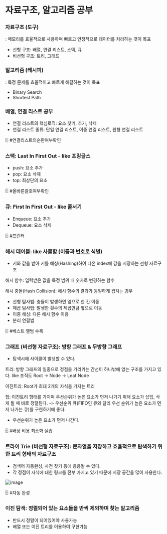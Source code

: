 # 자료구조, 알고리즘 공부

### 자료구조 (도구)

: 메모리를 효율적으로 사용하며 빠르고 안정적으로 데이터를 처리하는 것이 목표

- 선형 구조: 배열, 연결 리스트, 스택, 큐
- 비선형 구조: 트리, 그래프

### 알고리즘 (레시피)

: 특정 문제를 효율적이고 빠르게 해결하는 것이 목표

- Binary Search
- Shortest Path

### 배열, 연결 리스트 공부

- 연결 리스트의 핵심로직: 요소 찾기, 추가, 삭제
- 연결 리스트 종류: 단일 연결 리스트, 이중 연결 리스트, 원형 연결 리스트

🗄 #연결리스트의순환여부확인

### 스택: Last In First Out - like 프링글스

- push: 요소 추가
- pop: 요소 삭제
- top: 최상단의 요소

🗄 #올바른괄호여부확인

### 큐: First In First Out - like 줄서기

- Enqueue: 요소 추가
- Dequeue: 요소 삭제

🗄 #프린터

### 해시 테이블: like 사물함 (이름과 번호로 식별)

- 키와 값을 받아 키를 해싱(Hashing)하여 나온 index에 값을 저장하는 선형 자료구조

해시 함수: 입력받은 값을 특정 범위 내 숫자로 변경하는 함수

해시 충돌(Hash Collision): 해시 함수의 결과가 동일하게 겹치는 경우

- 선형 탐사법: 충돌이 발생하면 옆으로 한 칸 이동
- 제곱 탐사법: 발생한 횟수의 제곱만큼 옆으로 이동
- 이중 해싱: 다른 해시 함수 이용
- 분리 연결법

🗄 #베스트 앨범 수록

### 그래프 (비선형 자료구조): 방향 그래프 & 무방향 그래프

- 탐색시에 사이클이 발생할 수 있다.

트리: 방향 그래프의 일종으로 정점을 가리키는 간선이 하나밖에 없는 구조를 가지고 있다. like 조직도
Root -> Node -> Leaf Node

이진트리: Root가 최대 2개의 자식을 가지는 트리

힙: 이진트리 형태를 가지며 우선순위가 높은 요소가 먼저 나가기 위해 요소가 삽입, 삭제 될 때 바로 정렬된다. -> 우선순위 큐(FIFO인 큐와 달리 우선 순위가 높은 요소가 먼저 나가는 큐)를 구현하기에 좋다.

- 우선순위가 높은 요소가 먼저 나간다.

🗄 #배상 비용 최소화 실습

### 트라이 Trie (비선형 자료구조): 문자열을 저장하고 효율적으로 탐색하기 위한 트리 형태의 자료구조

- 검색어 자동완성, 사전 찾기 등에 응용될 수 있다.
- 각 정점이 자식에 대한 링크를 전부 가지고 있기 때문에 저장 공간을 많이 사용한다.

![image](https://github.com/hastella/Algorithms_DataStructure_Study/assets/66244752/0a0f1f40-1de6-4cf7-9aeb-ed7f779b32ee)

🗄 #자동 완성

### 이진 탐색: 정렬되어 있는 요소들을 반씩 제외하며 찾는 알고리즘

- 반드시 정렬이 되어있어야 사용가능
- 배열 또는 이진 트리를 이용하여 구현가능
